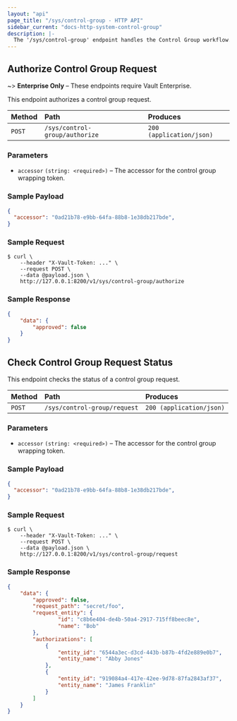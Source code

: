 ```yaml
---
layout: "api"
page_title: "/sys/control-group - HTTP API"
sidebar_current: "docs-http-system-control-group"
description: |-
  The '/sys/control-group' endpoint handles the Control Group workflow.
---
```


## Authorize Control Group Request

~> **Enterprise Only** – These endpoints require Vault Enterprise.

This endpoint authorizes a control group request.

| Method   | Path                           | Produces               |
| :------- | :----------------------------- | :--------------------- |
| `POST`   | `/sys/control-group/authorize`   | `200 (application/json)`     |

### Parameters

- `accessor` `(string: <required>)` – The accessor for the control group wrapping token.

### Sample Payload

```json
{
  "accessor": "0ad21b78-e9bb-64fa-88b8-1e38db217bde",
}
```

### Sample Request

```
$ curl \
    --header "X-Vault-Token: ..." \
    --request POST \
    --data @payload.json \
    http://127.0.0.1:8200/v1/sys/control-group/authorize
```

### Sample Response

```json
{
    "data": {
        "approved": false
    }
}
```

## Check Control Group Request Status

This endpoint checks the status of a control group request.

| Method   | Path                           | Produces               |
| :------- | :----------------------------- | :--------------------- |
| `POST`   | `/sys/control-group/request`   | `200 (application/json)`     |

### Parameters

- `accessor` `(string: <required>)` – The accessor for the control group wrapping token.

### Sample Payload

```json
{
  "accessor": "0ad21b78-e9bb-64fa-88b8-1e38db217bde",
}
```

### Sample Request

```
$ curl \
    --header "X-Vault-Token: ..." \
    --request POST \
    --data @payload.json \
    http://127.0.0.1:8200/v1/sys/control-group/request
```

### Sample Response

```json
{
    "data": {
        "approved": false,
        "request_path": "secret/foo",
        "request_entity": {
                "id": "c8b6e404-de4b-50a4-2917-715ff8beec8e",
                "name": "Bob"
        },
        "authorizations": [
            {
                "entity_id": "6544a3ec-d3cd-443b-b87b-4fd2e889e0b7",
                "entity_name": "Abby Jones"
            },
            {
                "entity_id": "919084a4-417e-42ee-9d78-87fa2843af37",
                "entity_name": "James Franklin"
            }
        ]
    }
}
```
